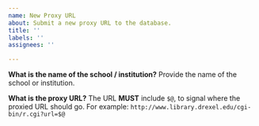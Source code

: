 ```yaml
---
name: New Proxy URL
about: Submit a new proxy URL to the database.
title: ''
labels: ''
assignees: ''

---
```


**What is the name of the school / institution?**
Provide the name of the school or institution.

**What is the proxy URL?**
The URL **MUST** include `$@`, to signal where the proxied URL should go.  For example: `http://www.library.drexel.edu/cgi-bin/r.cgi?url=$@`
